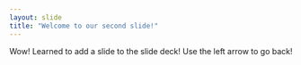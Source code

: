 ```yaml
---
layout: slide
title: "Welcome to our second slide!"
---
```

Wow! Learned to add a slide to the slide deck!
Use the left arrow to go back!
